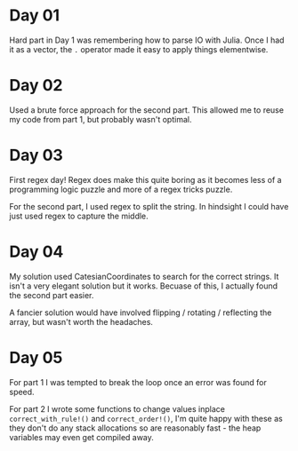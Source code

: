 # Day 01
Hard part in Day 1 was remembering how to parse IO with Julia. Once I had it as a vector, the `.` operator made it easy to apply things elementwise.

# Day 02
Used a brute force approach for the second part. This allowed me to reuse my code from part 1, but probably wasn't optimal.

# Day 03
First regex day! Regex does make this quite boring as it becomes less of a programming logic puzzle and more of a regex tricks puzzle.

For the second part, I used regex to split the string. In hindsight I could have just used regex to capture the middle.

# Day 04
My solution used CatesianCoordinates to search for the correct strings. It isn't a very elegant solution but it works. Becuase of this, I actually found the second part easier.

A fancier solution would have involved flipping / rotating / reflecting the array, but wasn't worth the headaches.

# Day 05

For part 1 I was tempted to break the loop once an error was found for speed. 

For part 2 I wrote some functions to change values inplace `correct_with_rule!()` and `correct_order!()`, I'm quite happy with these as they don't do any stack allocations so are reasonably fast - the heap variables may even get compiled away.